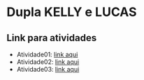 # Dupla KELLY e LUCAS

## Link para atividades

- Atividade01: [link aqui](#)
- Atividade02: [link aqui](#)
- Atividade03: [link aqui](#)
